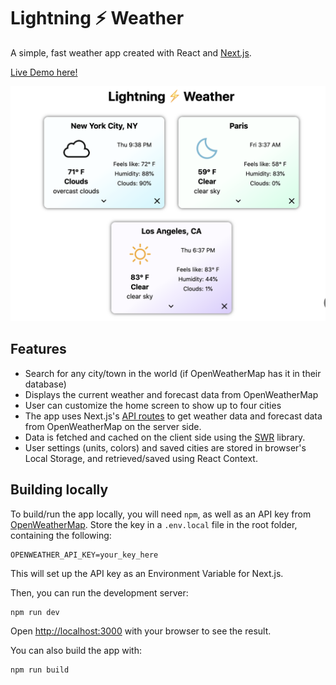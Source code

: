 # Lightning ⚡️ Weather
A simple, fast weather app created with React and [Next.js](https://nextjs.org/).

[Live Demo here!](https://lightning-weather.vercel.app/)

![Demo image](public/sample.png)

## Features
- Search for any city/town in the world (if OpenWeatherMap has it in their database)
- Displays the current weather and forecast data from OpenWeatherMap
- User can customize the home screen to show up to four cities
- The app uses Next.js's
[API routes](https://nextjs.org/docs/api-routes/introduction) to get weather data and forecast data from OpenWeatherMap on the server side.
- Data is fetched and cached on the client side using the [SWR](https://swr.vercel.app/) library.
- User settings (units, colors) and saved cities are stored in browser's Local Storage, and retrieved/saved using React Context.


## Building locally
To build/run the app locally, you will need ```npm```, as well as an API key from [OpenWeatherMap](https://openweathermap.org/api). Store the key in a `.env.local` file in the root folder, containing the following:

```
OPENWEATHER_API_KEY=your_key_here
```
This will set up the API key as an Environment Variable for Next.js.


Then, you can run the development server:

```bash
npm run dev
```

Open [http://localhost:3000](http://localhost:3000) with your browser to see the result.

You can also build the app with:

```bash
npm run build
```